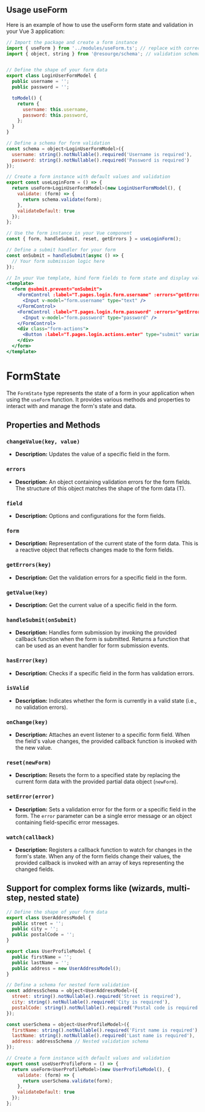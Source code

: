 

## Usage useForm

Here is an example of how to use the useForm form state and validation in your Vue 3 application:

```jsx
// Import the package and create a form instance
import { useForm } from '../modules/useForm.ts'; // replace with correct path
import { object, string } from '@resourge/schema'; // validation schema documentation [Link](https://resourge.vercel.app/schema/intro)


// Define the shape of your form data
export class LoginUserFormModel {
  public username = '';
  public password = '';

  toModel() {
    return {
      username: this.username,
      password: this.password,
    };
  }
}

// Define a schema for form validation
const schema = object<LoginUserFormModel>({
  username: string().notNullable().required('Username is required'),
  password: string().notNullable().required('Password is required')
});

// Create a form instance with default values and validation
export const useLoginForm = () => {
  return useForm<LoginUserFormModel>(new LoginUserFormModel(), {
    validate: (form) => {
      return schema.validate(form);
    },
    validateDefault: true
  });
};

// Use the form instance in your Vue component
const { form, handleSubmit, reset, getErrors } = useLoginForm();

// Define a submit handler for your form
const onSubmit = handleSubmit(async () => {
  // Your form submission logic here
});

// In your Vue template, bind form fields to form state and display validation errors
<template>
  <form @submit.prevent="onSubmit">
    <FormControl :label="T.pages.login.form.username" :errors="getErrors('username')">
      <Input v-model="form.username" type="text" />
    </FormControl>
    <FormControl :label="T.pages.login.form.password" :errors="getErrors('password')">
      <Input v-model="form.password" type="password" />
    </FormControl>
    <div class="form-actions">
      <Button :label="T.pages.login.actions.enter" type="submit" variant="primary" />
    </div>
  </form>
</template>
```

# FormState

The `FormState` type represents the state of a form in your application when using the `useForm` function. It provides various methods and properties to interact with and manage the form's state and data.

## Properties and Methods

### `changeValue(key, value)`

- **Description:** Updates the value of a specific field in the form.

### `errors`

- **Description:** An object containing validation errors for the form fields. The structure of this object matches the shape of the form data (T).

### `field`

- **Description:** Options and configurations for the form fields.

### `form`

- **Description:** Representation of the current state of the form data. This is a reactive object that reflects changes made to the form fields.

### `getErrors(key)`

- **Description:** Get the validation errors for a specific field in the form.

### `getValue(key)`

- **Description:** Get the current value of a specific field in the form.

### `handleSubmit(onSubmit)`

- **Description:** Handles form submission by invoking the provided callback function when the form is submitted. Returns a function that can be used as an event handler for form submission events.

### `hasError(key)`

- **Description:** Checks if a specific field in the form has validation errors.

### `isValid`

- **Description:** Indicates whether the form is currently in a valid state (i.e., no validation errors).

### `onChange(key)`

- **Description:** Attaches an event listener to a specific form field. When the field's value changes, the provided callback function is invoked with the new value.

### `reset(newForm)`

- **Description:** Resets the form to a specified state by replacing the current form data with the provided partial data object (`newForm`).

### `setError(error)`

- **Description:** Sets a validation error for the form or a specific field in the form. The `error` parameter can be a single error message or an object containing field-specific error messages.

### `watch(callback)`

- **Description:** Registers a callback function to watch for changes in the form's state. When any of the form fields change their values, the provided callback is invoked with an array of keys representing the changed fields.


## Support for complex forms like (wizards, multi-step, nested state)

```jsx
// Define the shape of your form data
export class UserAddressModel {
  public street = '';
  public city = '';
  public postalCode = '';
}

export class UserProfileModel {
  public firstName = '';
  public lastName = '';
  public address = new UserAddressModel();
}

// Define a schema for nested form validation
const addressSchema = object<UserAddressModel>({
  street: string().notNullable().required('Street is required'),
  city: string().notNullable().required('City is required'),
  postalCode: string().notNullable().required('Postal code is required')
});

const userSchema = object<UserProfileModel>({
  firstName: string().notNullable().required('First name is required'),
  lastName: string().notNullable().required('Last name is required'),
  address: addressSchema // Nested validation schema
});

// Create a form instance with default values and validation
export const useUserProfileForm = () => {
  return useForm<UserProfileModel>(new UserProfileModel(), {
    validate: (form) => {
      return userSchema.validate(form);
    },
    validateDefault: true
  });
};
```